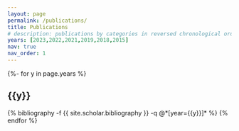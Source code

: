 ```yaml
---
layout: page
permalink: /publications/
title: Publications
# description: publications by categories in reversed chronological order. generated by jekyll-scholar.
years: [2023,2022,2021,2019,2018,2015]
nav: true
nav_order: 1
---
```

<!-- _pages/publications.md -->
<div class="publications">

{%- for y in page.years %}
  <h2 class="year">{{y}}</h2>
  {% bibliography -f {{ site.scholar.bibliography }} -q @*[year={{y}}]* %}
{% endfor %}

</div>
